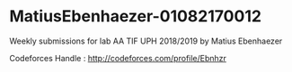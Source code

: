 # MatiusEbenhaezer-01082170012
Weekly submissions for lab AA TIF UPH 2018/2019 by Matius Ebenhaezer 

Codeforces Handle : http://codeforces.com/profile/Ebnhzr

